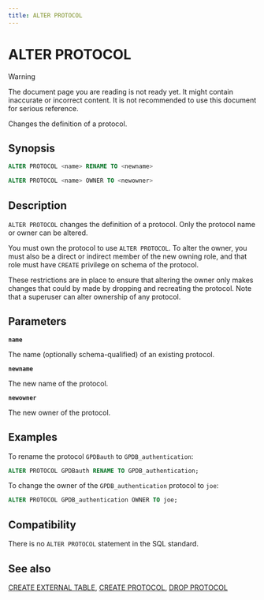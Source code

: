```yaml
---
title: ALTER PROTOCOL
---
```


# ALTER PROTOCOL

> [!WARNING]
> The document page you are reading is not ready yet. It might contain inaccurate or incorrect content. It is not recommended to use this document for serious reference.

Changes the definition of a protocol.

## Synopsis

```sql
ALTER PROTOCOL <name> RENAME TO <newname>

ALTER PROTOCOL <name> OWNER TO <newowner>
```

## Description

`ALTER PROTOCOL` changes the definition of a protocol. Only the protocol name or owner can be altered.

You must own the protocol to use `ALTER PROTOCOL`. To alter the owner, you must also be a direct or indirect member of the new owning role, and that role must have `CREATE` privilege on schema of the protocol.

These restrictions are in place to ensure that altering the owner only makes changes that could by made by dropping and recreating the protocol. Note that a superuser can alter ownership of any protocol.

## Parameters

**`name`**

The name (optionally schema-qualified) of an existing protocol.

**`newname`**

The new name of the protocol.

**`newowner`**

The new owner of the protocol.

## Examples

To rename the protocol `GPDBauth` to `GPDB_authentication`:

```sql
ALTER PROTOCOL GPDBauth RENAME TO GPDB_authentication;
```

To change the owner of the `GPDB_authentication` protocol to `joe`:

```sql
ALTER PROTOCOL GPDB_authentication OWNER TO joe;
```

## Compatibility

There is no `ALTER PROTOCOL` statement in the SQL standard.

## See also

[CREATE EXTERNAL TABLE](/docs/sql-stmts/sql-stmt-create-external-table.md), [CREATE PROTOCOL](/docs/sql-stmts/sql-stmt-create-protocol.md), [DROP PROTOCOL](/docs/sql-stmts/sql-stmt-drop-protocol.md)
